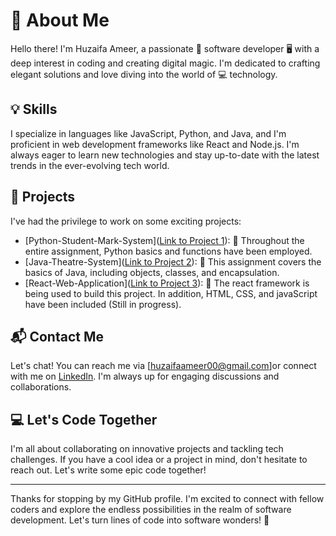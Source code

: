 # 👋 About Me

Hello there! I'm Huzaifa Ameer, a passionate 🚀 software developer 🖥️ with a deep interest in coding and creating digital magic. I'm dedicated to crafting elegant solutions and love diving into the world of 💻 technology.


## 💡 Skills

I specialize in languages like JavaScript, Python, and Java, and I'm proficient in web development frameworks like React and Node.js. I'm always eager to learn new technologies and stay up-to-date with the latest trends in the ever-evolving tech world.

## 🚀 Projects

I've had the privilege to work on some exciting projects:

- [Python-Student-Mark-System]([Link to Project 1](https://github.com/huzaifameer/Python-Student-Marks-System/tree/5dca260e763693eaf84969ca019bb4cda0af209d#python-student-marks-system)): 🚧 Throughout the entire assignment, Python basics and functions have been employed.
- [Java-Theatre-System]([Link to Project 2](https://github.com/huzaifameer/Java-Theatre-System/tree/a6068a3696acbb25bb77753ea6297a8bc8e50a84)): 🌟 This assignment covers the basics of Java, including objects, classes, and encapsulation.
-  [React-Web-Application]([Link to Project 3](https://github.com/huzaifameer/Java-Theatre-System/tree/a6068a3696acbb25bb77753ea6297a8bc8e50a84)): 🌟 The react framework is being used to build this project. In addition, HTML, CSS, and javaScript have been included (Still in progress).

## 📬 Contact Me

Let's chat! You can reach me via [huzaifaameer00@gmail.com]or connect with me on [LinkedIn](www.linkedin.com/in/huzaifa-ameer-28a126253). I'm always up for engaging discussions and collaborations.

## 💻 Let's Code Together

I'm all about collaborating on innovative projects and tackling tech challenges. If you have a cool idea or a project in mind, don't hesitate to reach out. Let's write some epic code together!

---

Thanks for stopping by my GitHub profile. I'm excited to connect with fellow coders and explore the endless possibilities in the realm of software development. Let's turn lines of code into software wonders! 🌟
